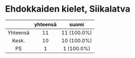 # Ehdokkaiden kielet, Siikalatva

| |yhteensä|suomi|
|:---:|:---:|:---:|
|Yhteensä|11|11 (100.0%)|
|Kesk.|10|10 (100.0%)|
|PS|1|1 (100.0%)|


